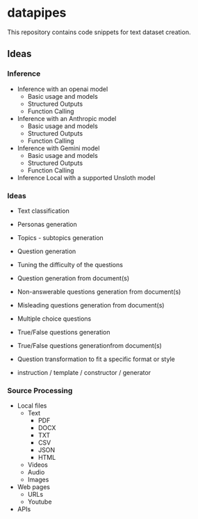 # datapipes

This repository contains code snippets for text dataset creation.

## Ideas

### Inference
- Inference with an openai model
    - Basic usage and models
    - Structured Outputs
    - Function Calling
- Inference with an Anthropic model
    - Basic usage and models
    - Structured Outputs
    - Function Calling
- Inference with Gemini model
    - Basic usage and models
    - Structured Outputs
    - Function Calling
- Inference Local with a supported Unsloth model

### Ideas

- Text classification
- Personas generation
- Topics - subtopics generation
- Question generation
- Tuning the difficulty of the questions
- Question generation from document(s)
- Non-answerable questions generation from document(s)
- Misleading questions generation from document(s)
- Multiple choice questions
- True/False questions generation
- True/False questions generationfrom document(s)
- Question transformation to fit a specific format or style


- instruction / template / constructor / generator

### Source Processing
- Local files
    - Text
        - PDF
        - DOCX
        - TXT
        - CSV
        - JSON
        - HTML
    - Videos
    - Audio
    - Images
- Web pages
    - URLs
    - Youtube
- APIs


